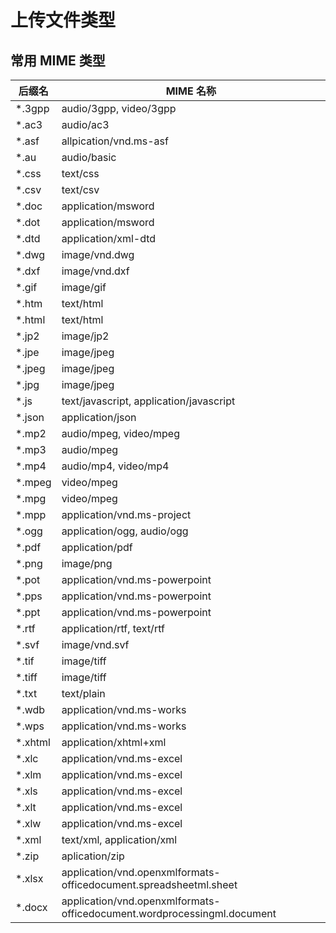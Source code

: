 # 上传文件类型

## 常用 MIME 类型

| 后缀名   | MIME 名称                                                               |
| -------- | ----------------------------------------------------------------------- |
| \*.3gpp  | audio/3gpp, video/3gpp                                                  |
| \*.ac3   | audio/ac3                                                               |
| \*.asf   | allpication/vnd.ms-asf                                                  |
| \*.au    | audio/basic                                                             |
| \*.css   | text/css                                                                |
| \*.csv   | text/csv                                                                |
| \*.doc   | application/msword                                                      |
| \*.dot   | application/msword                                                      |
| \*.dtd   | application/xml-dtd                                                     |
| \*.dwg   | image/vnd.dwg                                                           |
| \*.dxf   | image/vnd.dxf                                                           |
| \*.gif   | image/gif                                                               |
| \*.htm   | text/html                                                               |
| \*.html  | text/html                                                               |
| \*.jp2   | image/jp2                                                               |
| \*.jpe   | image/jpeg                                                              |
| \*.jpeg  | image/jpeg                                                              |
| \*.jpg   | image/jpeg                                                              |
| \*.js    | text/javascript, application/javascript                                 |
| \*.json  | application/json                                                        |
| \*.mp2   | audio/mpeg, video/mpeg                                                  |
| \*.mp3   | audio/mpeg                                                              |
| \*.mp4   | audio/mp4, video/mp4                                                    |
| \*.mpeg  | video/mpeg                                                              |
| \*.mpg   | video/mpeg                                                              |
| \*.mpp   | application/vnd.ms-project                                              |
| \*.ogg   | application/ogg, audio/ogg                                              |
| \*.pdf   | application/pdf                                                         |
| \*.png   | image/png                                                               |
| \*.pot   | application/vnd.ms-powerpoint                                           |
| \*.pps   | application/vnd.ms-powerpoint                                           |
| \*.ppt   | application/vnd.ms-powerpoint                                           |
| \*.rtf   | application/rtf, text/rtf                                               |
| \*.svf   | image/vnd.svf                                                           |
| \*.tif   | image/tiff                                                              |
| \*.tiff  | image/tiff                                                              |
| \*.txt   | text/plain                                                              |
| \*.wdb   | application/vnd.ms-works                                                |
| \*.wps   | application/vnd.ms-works                                                |
| \*.xhtml | application/xhtml+xml                                                   |
| \*.xlc   | application/vnd.ms-excel                                                |
| \*.xlm   | application/vnd.ms-excel                                                |
| \*.xls   | application/vnd.ms-excel                                                |
| \*.xlt   | application/vnd.ms-excel                                                |
| \*.xlw   | application/vnd.ms-excel                                                |
| \*.xml   | text/xml, application/xml                                               |
| \*.zip   | aplication/zip                                                          |
| \*.xlsx  | application/vnd.openxmlformats-officedocument.spreadsheetml.sheet       |
| \*.docx  | application/vnd.openxmlformats-officedocument.wordprocessingml.document |
